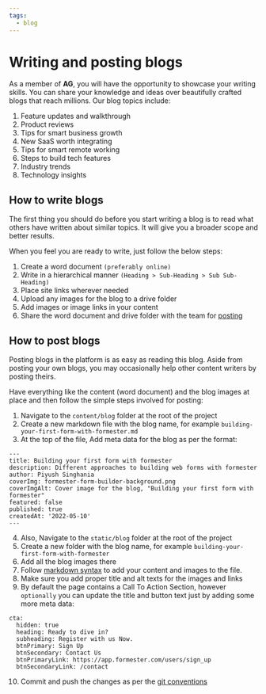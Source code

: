 ```yaml
---
tags:
  - blog
---
```


# Writing and posting blogs

As a member of **AG**, you will have the opportunity to showcase your writing skills. You can share your knowledge and ideas over beautifully crafted blogs that reach millions. Our blog topics include:

1. Feature updates and walkthrough
1. Product reviews
1. Tips for smart business growth
1. New SaaS worth integrating
1. Tips for smart remote working
1. Steps to build tech features
1. Industry trends
1. Technology insights

## How to write blogs

The first thing you should do before you start writing a blog is to read what others have written about similar topics. It will give you a broader scope and better results.

When you feel you are ready to write, just follow the below steps:

1. Create a word document `(preferably online)`
1. Write in a hierarchical manner `(Heading > Sub-Heading > Sub Sub-Heading)`
1. Place site links wherever needed
1. Upload any images for the blog to a drive folder
1. Add images or image links in your content
1. Share the word document and drive folder with the team for [posting](#how-to-post-blogs)

## How to post blogs

Posting blogs in the platform is as easy as reading this blog. Aside from posting your own blogs, you may occasionally help other content writers by posting theirs.

Have everything like the content (word document) and the blog images at place and then follow the simple steps involved for posting:

1. Navigate to the `content/blog` folder at the root of the project
2. Create a new markdown file with the blog name, for example `building-your-first-form-with-formester.md`
3. At the top of the file, Add meta data for the blog as per the format:

```
---
title: Building your first form with formester
description: Different approaches to building web forms with formester
author: Piyush Singhania
coverImg: formester-form-builder-background.png
coverImgAlt: Cover image for the blog, "Building your first form with formester"
featured: false
published: true
createdAt: '2022-05-10'
---
```

4. Also, Navigate to the `static/blog` folder at the root of the project
5. Create a new folder with the blog name, for example `building-your-first-form-with-formester`
6. Add all the blog images there
7. Follow [markdown syntax](https://www.markdownguide.org/basic-syntax/ "Basic Markdown Syntax") to add your content and images to the file.
8. Make sure you add proper title and alt texts for the images and links
9. By default the page contains a Call To Action Section, however `optionally` you can update the title and button text just by adding some more meta data:

```
cta:
  hidden: true
  heading: Ready to dive in?
  subheading: Register with us Now.
  btnPrimary: Sign Up
  btnSecondary: Contact Us
  btnPrimaryLink: https://app.formester.com/users/sign_up
  btnSecondaryLink: /contact
```

10. Commit and push the changes as per the [git conventions](./the-git-flow.md)
